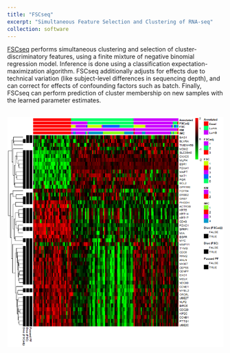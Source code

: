 ```yaml
---
title: "FSCseq"
excerpt: "Simultaneous Feature Selection and Clustering of RNA-seq"
collection: software
---
```


[FSCseq](https://github.com/DavidKLim/FSCseq) performs simultaneous clustering and selection of cluster-discriminatory features, using a finite mixture of negative binomial regression model. Inference is done using a classification expectation-maximization algorithm. FSCseq additionally adjusts for effects due to technical variation (like subject-level differences in sequencing depth), and can correct for effects of confounding factors such as batch. Finally, FSCseq can perform prediction of cluster membership on new samples with the learned parameter estimates.

<br/><img src='/images/BRCA_pure_HM.png'>